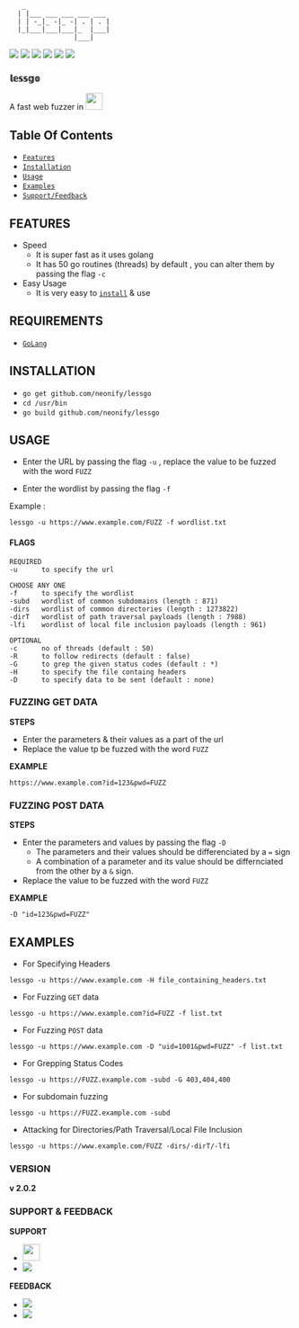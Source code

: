        _
      | |___ ___ ___ ___ ___
      | | -_|_ -|_ -| . | . |
      |_|___|___|___|_  |___|
                    |___|

<img src="https://img.shields.io/badge/build-passing-green">   <img src="https://img.shields.io/badge/made with-go-orange">
<img src="https://img.shields.io/badge/go-v1.15-blue?logo=go"> 
<img src="https://img.shields.io/badge/author-neonify-blue">      <img src="https://img.shields.io/badge/credits-nego-yellow">
<img src="https://img.shields.io/badge/license-GPL v3.0-green">

### 𝕝𝕖𝕤𝕤𝕘𝕠
A fast web fuzzer in <img src="https://encrypted-tbn0.gstatic.com/images?q=tbn:ANd9GcRuLO9M7e-FIj8ZEacXuSVv47NdBHScc3ZlMA&usqp=CAU" width="30px">

## Table Of Contents
* <a href="#FEATURES">`Features`</a> 
* <a href="#INSTALLATION">`Installation`</a>
* <a href="#USAGE">`Usage`</a>
* <a href="#EXAMPLES">`Examples`</a>
* <a href="#SUPPORT & FEEDBACK">`Support/Feedback`</a>

## FEATURES
* Speed
   * It is super fast as it uses golang
   * It has 50 go routines (threads) by default , you can alter them by passing
the flag `-c`
* Easy Usage
   * It is very easy to <a href="#INSTALLATION">`install`</a> & use

## REQUIREMENTS
* <a href="https://golang.org">`GoLang`</a>

## INSTALLATION
* `go get github.com/neonify/lessgo`
* `cd /usr/bin`
* `go build github.com/neonify/lessgo`


## USAGE 

* Enter the URL by passing the flag `-u` , replace the value to be fuzzed with the word `FUZZ`

* Enter the wordlist by passing the flag `-f`

Example : 
```
lessgo -u https://www.example.com/FUZZ -f wordlist.txt
```

#### FLAGS
```
REQUIRED
-u      to specify the url 

CHOOSE ANY ONE 
-f      to specify the wordlist
-subd   wordlist of common subdomains (length : 871)
-dirs   wordlist of common directories (length : 1273822)
-dirT   wordlist of path traversal payloads (length : 7988)
-lfi    wordlist of local file inclusion payloads (length : 961)

OPTIONAL 
-c      no of threads (default : 50)
-R      to follow redirects (default : false)
-G      to grep the given status codes (default : *)
-H      to specify the file containg headers
-D      to specify data to be sent (default : none)
```
### FUZZING GET DATA
__STEPS__
* Enter the parameters & their values as a part of the url
* Replace the value tp be fuzzed with the word `FUZZ`

__EXAMPLE__ 
```
https://www.example.com?id=123&pwd=FUZZ
```

### FUZZING POST DATA 
__STEPS__
* Enter the parameters and values by passing the flag `-D`
    * The parameters and their values should be differenciated by a `=` sign
    * A combination of a parameter and its value should be differnciated
from the other by a `&` sign.
* Replace the value to be fuzzed with the word `FUZZ`

__EXAMPLE__ 
``` 
-D "id=123&pwd=FUZZ"
 ```

## EXAMPLES
* For Specifying Headers 
```
lessgo -u https://www.example.com -H file_containing_headers.txt
```

* For Fuzzing `GET` data
```
lessgo -u https://www.example.com?id=FUZZ -f list.txt
```

* For Fuzzing `POST` data
``` 
lessgo -u https://www.example.com -D "uid=1001&pwd=FUZZ" -f list.txt
```

* For Grepping Status Codes
``` 
lessgo -u https://FUZZ.example.com -subd -G 403,404,400
```

* For subdomain fuzzing
``` 
lessgo -u https://FUZZ.example.com -subd
```

* Attacking for Directories/Path Traversal/Local File Inclusion
```
lessgo -u https://www.example.com/FUZZ -dirs/-dirT/-lfi
```


### VERSION
<strong>v 2.0.2</strong>

### SUPPORT & FEEDBACK

__SUPPORT__
* <a href="https://mobile.twitter.com/neonify4"><img src="https://encrypted-tbn0.gstatic.com/images?q=tbn:ANd9GcTojNa665AV6-hFpoIRzWfgRd6SoIP8jHAGMw&usqp=CAU" width="30px"></a>
* <a href="https://reddit.com/user/n3onify"><img src="https://img.shields.io/badge/reddit-follow-red?logo=reddit&style=social"></a>
 
__FEEDBACK__
* <a href="mailto:lessgofuzzer@gmail.com"><img src="https://img.shields.io/badge/mail-us-red?logo=gmail&style=social"></a>
* <a href="https://github.com/neonify/lessgo/issues"><img src="https://img.shields.io/badge/raise an-issue-red?logo=github&style=social"></a>
